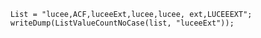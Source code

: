 
```luceescript+trycf
	List = "lucee,ACF,luceeExt,lucee,lucee, ext,LUCEEEXT";
  	writeDump(ListValueCountNoCase(list, "luceeExt"));
```